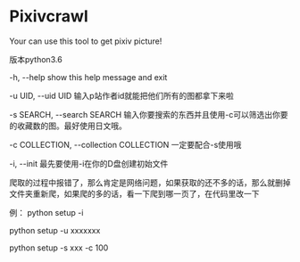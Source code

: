 # Pixivcrawl
Your can use this tool to get pixiv picture!

版本python3.6

-h, --help            show this help message and exit

-u UID, --uid UID     输入p站作者id就能把他们所有的图都拿下来啦

-s SEARCH, --search SEARCH 输入你要搜索的东西并且使用-c可以筛选出你要的收藏数的图。最好使用日文哦。

-c COLLECTION, --collection COLLECTION 一定要配合-s使用哦

-i, --init           最先要使用-i在你的D盘创建初始文件


爬取的过程中报错了，那么肯定是网络问题，如果获取的还不多的话，那么就删掉文件夹重新爬，如果爬的多的话，看一下爬到哪一页了，在代码里改一下

例：
python setup -i

python setup -u xxxxxxx

python setup -s xxx -c 100

